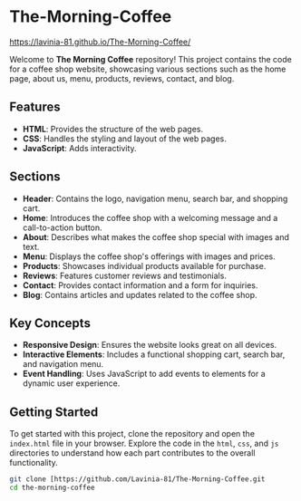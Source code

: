 # The-Morning-Coffee
https://lavinia-81.github.io/The-Morning-Coffee/

Welcome to **The Morning Coffee** repository! This project contains the code for a coffee shop website, showcasing various sections such as the home page, about us, menu, products, reviews, contact, and blog.

## Features

- **HTML**: Provides the structure of the web pages.
- **CSS**: Handles the styling and layout of the web pages.
- **JavaScript**: Adds interactivity.

## Sections

- **Header**: Contains the logo, navigation menu, search bar, and shopping cart.
- **Home**: Introduces the coffee shop with a welcoming message and a call-to-action button.
- **About**: Describes what makes the coffee shop special with images and text.
- **Menu**: Displays the coffee shop's offerings with images and prices.
- **Products**: Showcases individual products available for purchase.
- **Reviews**: Features customer reviews and testimonials.
- **Contact**: Provides contact information and a form for inquiries.
- **Blog**: Contains articles and updates related to the coffee shop.

## Key Concepts

- **Responsive Design**: Ensures the website looks great on all devices.
- **Interactive Elements**: Includes a functional shopping cart, search bar, and navigation menu.
- **Event Handling**: Uses JavaScript to add events to elements for a dynamic user experience.

## Getting Started

To get started with this project, clone the repository and open the `index.html` file in your browser. Explore the code in the `html`, `css`, and `js` directories to understand how each part contributes to the overall functionality.

```bash
git clone [https://github.com/Lavinia-81/The-Morning-Coffee.git
cd the-morning-coffee
